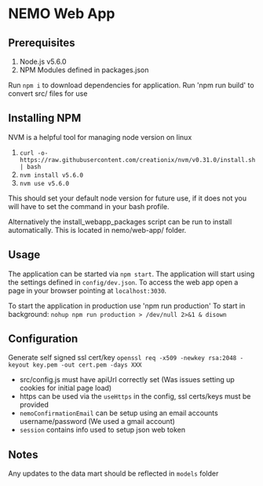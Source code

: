 NEMO Web App
================

## Prerequisites

1. Node.js v5.6.0
2. NPM Modules defined in packages.json

Run `npm i` to download dependencies for application.
Run 'npm run build' to convert src/ files for use

## Installing NPM

NVM is a helpful tool for managing node version on linux

1. `curl -o- https://raw.githubusercontent.com/creationix/nvm/v0.31.0/install.sh | bash`
2. `nvm install v5.6.0`
3. `nvm use v5.6.0`

This should set your default node version for future use, if it does not you will have to set the command in your bash profile.

Alternatively the install_webapp_packages script can be run to install automatically. This is located in nemo/web-app/ folder.

## Usage

The application can be started via `npm start`. The application will start using the settings defined in `config/dev.json`. To access the web app open a page in your browser pointing at `localhost:3030`.

To start the application in production use 'npm run production'
To start in background: `nohup npm run production > /dev/null 2>&1 & disown`

## Configuration

  Generate self signed ssl cert/key
  `openssl req -x509 -newkey rsa:2048 -keyout key.pem -out cert.pem -days XXX`

 - src/config.js must have apiUrl correctly set (Was issues setting up cookies for initial page load)
 - https can be used via the `useHttps` in the config, ssl certs/keys must be provided
 - `nemoConfirmationEmail` can be setup using an email accounts username/password (We used a gmail account)
 - `session` contains info used to setup json web token

## Notes

Any updates to the data mart should be reflected in `models` folder
